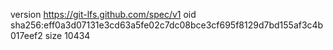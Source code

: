 version https://git-lfs.github.com/spec/v1
oid sha256:eff0a3d07131e3cd63a5fe02c7dc08bce3cf695f8129d7bd155af3c4b017eef2
size 10434
